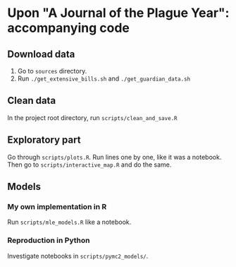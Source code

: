 # Upon "A Journal of the Plague Year": accompanying code


## Download data

1. Go to `sources` directory.
2. Run `./get_extensive_bills.sh` and `./get_guardian_data.sh`


## Clean data

In the project root directory, run `scripts/clean_and_save.R`

## Exploratory part

Go through `scripts/plots.R`. Run lines one by one, like it was a notebook. Then go to `scripts/interactive_map.R` and do the same.

## Models

### My own implementation in R

Run `scripts/mle_models.R` like a notebook.

### Reproduction in Python

Investigate notebooks in `scripts/pymc2_models/`.



 

